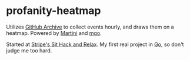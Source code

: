 profanity-heatmap
=================

Utilizes [GitHub Archive](http://www.githubarchive.org/) to collect events hourly, and draws them on a heatmap. Powered by [Martini](http://martini.codegangsta.io/) and [mgo](http://labix.org/mgo).

Started at [Stripe's Sit Hack and Relax](https://stripe.com/blog/sit-hack-and-relax). My first real project in [Go](http://golang.org/), so don't judge me too hard. 
